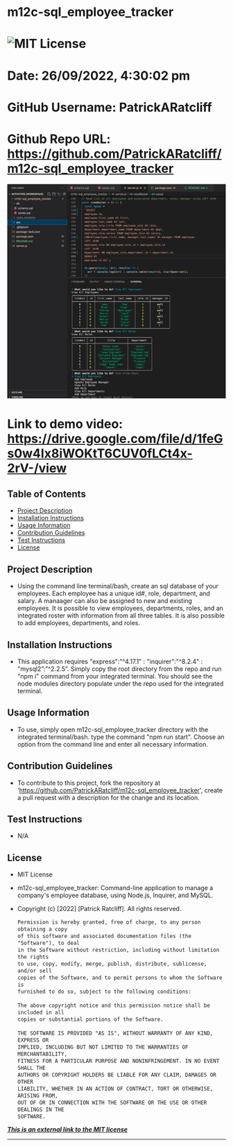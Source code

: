 
# m12c-sql_employee_tracker
# ![MIT License](https://img.shields.io/static/v1?label=license&message=MIT&color=green)
# Date: 26/09/2022, 4:30:02 pm
# GitHub Username: PatrickARatcliff
# Github Repo URL: https://github.com/PatrickARatcliff/m12c-sql_employee_tracker

![screenshot-1](./src/5851E72E-47D4-4BD5-AAC0-4D7D3066E0F3.jpeg)

# Link to demo video: https://drive.google.com/file/d/1feGs0w4Ix8iWOKtT6CUV0fLCt4x-2rV-/view
  
## Table of Contents
- [Project Description](#project-description)
- [Installation Instructions](#installation-instructions)
- [Usage Information](#usage-information)
- [Contribution Guidelines](#contribution-guidelines)
- [Test Instructions](#test-instructions)
- [License](#license)
  
## Project Description
- Using the command line terminal/bash, create an sql database of your employees. Each employee has a unique id#, role, department, and salary. A manaager can also be assigned to new and existing employees. It is possible to view employees, departments, roles, and an integrated roster with information from all three tables. It is also possible to add employees, departments, and roles.
  
## Installation Instructions
- This application requires "express":"^4.17.1" : "inquirer":"^8.2.4" : "mysql2”:”^2.2.5”. Simply copy the root directory from the repo and run "npm i" command from your integrated terminal. You should see the node modules directory populate under the repo used for the integrated terminal.
  
## Usage Information
- To use, simply open m12c-sql_employee_tracker directory with the integrated terminal/bash. type the command "npm run start". Choose an option from the command line and enter all necessary information.
  
## Contribution Guidelines
- To contribute to this project, fork the repository at ‘https://github.com/PatrickARatcliff/m12c-sql_employee_tracker', create a pull request with a description for the change and its location.
  
## Test Instructions
- N/A
    
## License
- MIT License
- m12c-sql_employee_tracker: Command-line application to manage a company's employee database, using Node.js, Inquirer, and MySQL.
- Copyright (c) [2022] [Patrick Ratcliff]. All rights reserved.

    

      Permission is hereby granted, free of charge, to any person obtaining a copy
      of this software and associated documentation files (the "Software"), to deal
      in the Software without restriction, including without limitation the rights
      to use, copy, modify, merge, publish, distribute, sublicense, and/or sell
      copies of the Software, and to permit persons to whom the Software is
      furnished to do so, subject to the following conditions:

      The above copyright notice and this permission notice shall be included in all
      copies or substantial portions of the Software.

      THE SOFTWARE IS PROVIDED "AS IS", WITHOUT WARRANTY OF ANY KIND, EXPRESS OR
      IMPLIED, INCLUDING BUT NOT LIMITED TO THE WARRANTIES OF MERCHANTABILITY,
      FITNESS FOR A PARTICULAR PURPOSE AND NONINFRINGEMENT. IN NO EVENT SHALL THE
      AUTHORS OR COPYRIGHT HOLDERS BE LIABLE FOR ANY CLAIM, DAMAGES OR OTHER
      LIABILITY, WHETHER IN AN ACTION OF CONTRACT, TORT OR OTHERWISE, ARISING FROM,
      OUT OF OR IN CONNECTION WITH THE SOFTWARE OR THE USE OR OTHER DEALINGS IN THE
      SOFTWARE.

    
***[This is an external link to the MIT license](https://en.wikipedia.org/wiki/MIT_License)***
  
---
